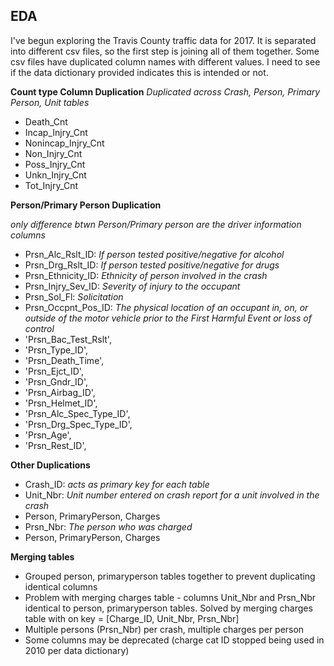 
## EDA
I've begun exploring the Travis County traffic data for 2017. It is separated into different csv files, so the first step is joining all of them together. Some csv files have duplicated column names with different values. I need to see if the data dictionary provided indicates this is intended or not.

**Count type Column Duplication**
*Duplicated across Crash, Person, Primary Person, Unit tables*
- Death_Cnt
- Incap_Injry_Cnt
- Nonincap_Injry_Cnt
- Non_Injry_Cnt
- Poss_Injry_Cnt
- Unkn_Injry_Cnt
- Tot_Injry_Cnt

**Person/Primary Person Duplication**

 *only difference btwn Person/Primary person are the driver information columns*
- Prsn_Alc_Rslt_ID: *If person tested positive/negative for alcohol*
- Prsn_Drg_Rslt_ID: *If person tested positive/negative for drugs*
- Prsn_Ethnicity_ID: *Ethnicity of person involved in the crash*
- Prsn_Injry_Sev_ID: *Severity of injury to the occupant*
- Prsn_Sol_Fl: *Solicitation*
- Prsn_Occpnt_Pos_ID: *The physical location of an occupant in, on, or outside of the motor vehicle prior to the First Harmful Event or loss of control*
- 'Prsn_Bac_Test_Rslt',
- 'Prsn_Type_ID',
- 'Prsn_Death_Time',
- 'Prsn_Ejct_ID',
- 'Prsn_Gndr_ID',
- 'Prsn_Airbag_ID',
- 'Prsn_Helmet_ID',
- 'Prsn_Alc_Spec_Type_ID',
- 'Prsn_Drg_Spec_Type_ID',
- 'Prsn_Age',
- 'Prsn_Rest_ID',

**Other Duplications**
- Crash_ID: *acts as primary key for each table*
- Unit_Nbr: *Unit number entered on crash report for a unit involved in the crash*
- Person, PrimaryPerson, Charges
-  Prsn_Nbr: *The person who was charged*
  - Person, PrimaryPerson, Charges

**Merging tables**
- Grouped person, primaryperson tables together to prevent duplicating identical columns
- Problem with merging charges table - columns Unit_Nbr and Prsn_Nbr identical to person, primaryperson tables. Solved by merging charges table with on key = [Charge_ID, Unit_Nbr, Prsn_Nbr]
- Multiple persons (Prsn_Nbr) per crash, multiple charges per person
- Some columns may be deprecated (charge cat ID stopped being used in 2010 per data dictionary)
